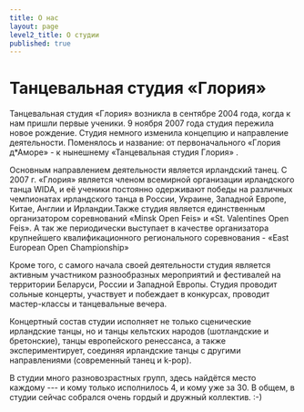 ```yaml
---
title: О нас
layout: page
level2_title: О студии
published: true
---
```



# Танцевальная студия «Глория»

Танцевальная студия «Глория» возникла в сентябре 2004 года, когда
к нам пришли первые ученики. 9 ноября 2007 года студия пережила новое рождение. Студия немного изменила концепцию и направление деятельности. Поменялось и название: от
первоначального «Глория д\*Аморе» - к нынешнему &laquo;Танцевальная студия Глория&raquo;&nbsp;.  

Основным направлением деятельности является ирландский танец. С 2007 г. «Глория» является членом всемирной организации ирландского танца WIDA, и её ученики постоянно одерживают победы на различных чемпионатах ирландского танца в России, Украине, Западной Европе, Китае, Англии и Ирландии.Также студия является единственным организатором соревнований «Minsk Open Feis» и «St. Valentines Open Feis». А так же периодически выступает в качестве организатора крупнейшего квалификационного  регионального соревнования - «East European Open Championship»   

Кроме того, с самого начала своей деятельности студия является активным
участником разнообразных мероприятий и фестивалей на территории
Беларуси, России и Западной Европы. Студия проводит сольные
концерты, участвует и побеждает в конкурсах, проводит мастер-классы и
танцевальные вечера.

Концертный состав студии исполняет не только сценические ирландские танцы, но и танцы кельтских народов (шотландские и бретонские), танцы европейского ренессанса, а также экспериментирует, соединяя ирландские танцы с другими направлениями (современный танец и k-pop).

В студии много разновозрастных групп, здесь найдётся место каждому&nbsp;--- и
кому только исполнилось 4, и кому уже за 30. В общем, в студии сейчас
собрался очень гордый и дружный коллектив. :-)
